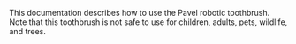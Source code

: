 This documentation describes how to use the Pavel robotic toothbrush.
Note that this toothbrush is not safe to use for children, adults, pets, wildlife, and trees.
